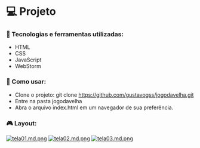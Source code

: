 # 💻 Projeto 

### 🤖 Tecnologias e ferramentas utilizadas:
- HTML
- CSS
- JavaScript
- WebStorm

### :electric_plug: Como usar:
- Clone o projeto: git clone https://github.com/gustavogss/jogodavelha.git
- Entre na pasta jogodavelha
- Abra o arquivo index.html em um navegador de sua preferência.

### 🎮 Layout:

[![tela01.md.png](https://gustavosouza.dev.br/images/images/2021/04/10/tela01.md.png)](https://gustavosouza.dev.br/images/image/3ph)
[![tela02.md.png](https://gustavosouza.dev.br/images/images/2021/04/10/tela02.md.png)](https://gustavosouza.dev.br/images/image/cRp)
[![tela03.md.png](https://gustavosouza.dev.br/images/images/2021/04/10/tela03.md.png)](https://gustavosouza.dev.br/images/image/4ue)

